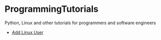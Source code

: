 # ProgrammingTutorials
Python, Linux and other tutorials for programmers and software engineers
<br/>
<ul>
  <li>
    <a href="AddLinuxUser.html">Add Linux User</a>
  </li>
</ul>
